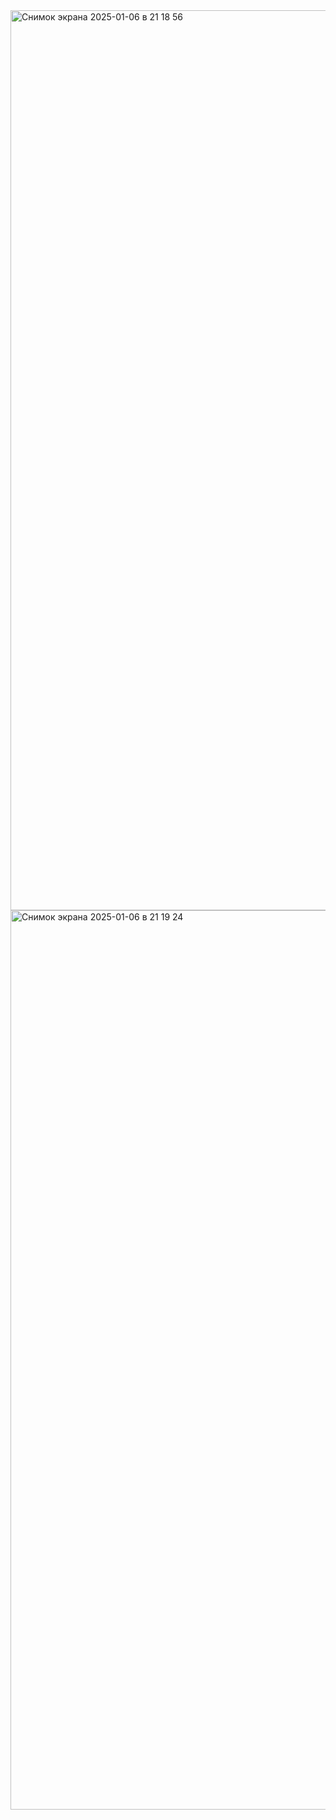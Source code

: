 <img width="1440" alt="Снимок экрана 2025-01-06 в 21 18 56" src="https://github.com/user-attachments/assets/43613718-401b-4a7d-a570-830858528027" />
<img width="1439" alt="Снимок экрана 2025-01-06 в 21 19 24" src="https://github.com/user-attachments/assets/a43c57c2-0dc4-4289-985d-a31557e030bb" />
